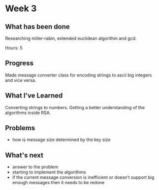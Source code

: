 # Week 3

## What has been done

Researching miller-rabin, extended euclidean algorithm and gcd.

Hours: 5

## Progress

Made message converter class for encoding strings to ascii big integers and vice versa.

## What I've Learned

Converting strings to numbers. Getting a better understanding of the algorithms inside RSA.

## Problems

* how is message size determined by the key size

## What's next

* answer to the problem
* starting to implement the algorithms
* if the current message conversion is inefficient or doesn't support big enough messages then it needs to be redone
 
